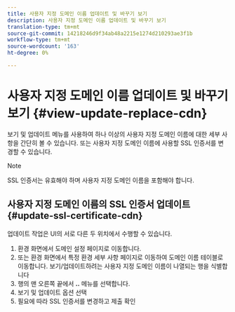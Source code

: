 ```yaml
---
title: 사용자 지정 도메인 이름 업데이트 및 바꾸기 보기
description: 사용자 지정 도메인 이름 업데이트 및 바꾸기 보기
translation-type: tm+mt
source-git-commit: 14218246d9f34ab48a2215e1274d210293ae3f1b
workflow-type: tm+mt
source-wordcount: '163'
ht-degree: 0%

---
```



# 사용자 지정 도메인 이름 업데이트 및 바꾸기 보기  {#view-update-replace-cdn}

보기 및 업데이트 메뉴를 사용하여 하나 이상의 사용자 지정 도메인 이름에 대한 세부 사항을 간단히 볼 수 있습니다.
또는 사용자 지정 도메인 이름에 사용할 SSL 인증서를 변경할 수 있습니다.

>[!NOTE]
>SSL 인증서는 유효해야 하며 사용자 지정 도메인 이름을 포함해야 합니다.

## 사용자 지정 도메인 이름의 SSL 인증서 업데이트 {#update-ssl-certificate-cdn}

업데이트 작업은 UI의 서로 다른 두 위치에서 수행할 수 있습니다.

1. 환경 화면에서 도메인 설정 페이지로 이동합니다.
1. 또는 환경 화면에서 특정 환경 세부 사항 페이지로 이동하여 도메인 이름 테이블로 이동합니다.
보기/업데이트하려는 사용자 지정 도메인 이름이 나열되는 행을 식별합니다
1. 행의 맨 오른쪽 끝에서 **..** 메뉴를 선택합니다.
1. 보기 및 업데이트 옵션 선택
1. 필요에 따라 SSL 인증서를 변경하고 제출 확인

